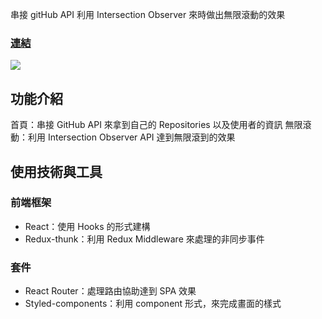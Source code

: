 串接 gitHub API 利用 Intersection Observer 來時做出無限滾動的效果

### [連結](https://impala8012.github.io/Infinite-Scroll/#/)
![](https://i.imgur.com/JX0v9Dw.gif)

## 功能介紹
首頁：串接 GitHub API 來拿到自己的 Repositories 以及使用者的資訊
無限滾動：利用 Intersection Observer API 達到無限滾到的效果

## 使用技術與工具
### 前端框架
- React：使用 Hooks 的形式建構
- Redux-thunk：利用 Redux Middleware 來處理的非同步事件

### 套件
- React Router：處理路由協助達到 SPA 效果
- Styled-components：利用 component 形式，來完成畫面的樣式
